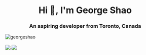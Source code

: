 <h1 align="center">Hi 👋, I'm George Shao</h1>
<h3 align="center">An aspiring developer from Toronto, Canada</h3>

<p align="left"> <img src="https://komarev.com/ghpvc/?username=georgeshao" alt="georgeshao" /> </p>

<a href="https://github.com/GeorgeShao">
  <img align="center" src="https://github-readme-stats.vercel.app/api/top-langs/?username=georgeshao&layout=compact&hide=html,css" />
</a>

<a href="https://github.com/GeorgeShao">
  <img align="center" src="https://github-readme-stats.vercel.app/api?username=georgeshao&show_icons=false" />
</a>

